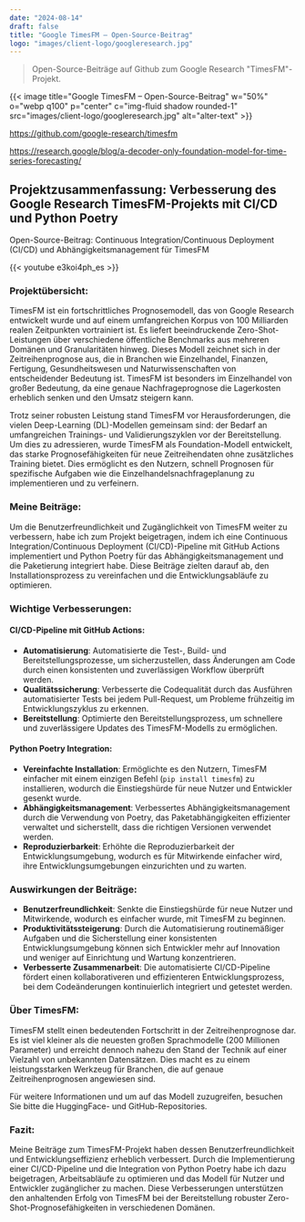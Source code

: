 ```yaml
---
date: "2024-08-14"
draft: false
title: "Google TimesFM – Open-Source-Beitrag"
logo: "images/client-logo/googleresearch.jpg"
---
```



> Open-Source-Beiträge auf Github zum Google Research "TimesFM"-Projekt.


{{< image title="Google TimesFM – Open-Source-Beitrag" w="50%" o="webp q100" p="center" c="img-fluid shadow rounded-1" src="images/client-logo/googleresearch.jpg" alt="alter-text" >}}

https://github.com/google-research/timesfm

https://research.google/blog/a-decoder-only-foundation-model-for-time-series-forecasting/

## Projektzusammenfassung: Verbesserung des Google Research TimesFM-Projekts mit CI/CD und Python Poetry

Open-Source-Beitrag: Continuous Integration/Continuous Deployment (CI/CD) und Abhängigkeitsmanagement für TimesFM

{{< youtube e3koi4ph_es >}}

### Projektübersicht:

TimesFM ist ein fortschrittliches Prognosemodell, das von Google Research entwickelt wurde und auf einem umfangreichen Korpus von 100 Milliarden realen Zeitpunkten vortrainiert ist. Es liefert beeindruckende Zero-Shot-Leistungen über verschiedene öffentliche Benchmarks aus mehreren Domänen und Granularitäten hinweg. Dieses Modell zeichnet sich in der Zeitreihenprognose aus, die in Branchen wie Einzelhandel, Finanzen, Fertigung, Gesundheitswesen und Naturwissenschaften von entscheidender Bedeutung ist. TimesFM ist besonders im Einzelhandel von großer Bedeutung, da eine genaue Nachfrageprognose die Lagerkosten erheblich senken und den Umsatz steigern kann.

Trotz seiner robusten Leistung stand TimesFM vor Herausforderungen, die vielen Deep-Learning (DL)-Modellen gemeinsam sind: der Bedarf an umfangreichen Trainings- und Validierungszyklen vor der Bereitstellung. Um dies zu adressieren, wurde TimesFM als Foundation-Modell entwickelt, das starke Prognosefähigkeiten für neue Zeitreihendaten ohne zusätzliches Training bietet. Dies ermöglicht es den Nutzern, schnell Prognosen für spezifische Aufgaben wie die Einzelhandelsnachfrageplanung zu implementieren und zu verfeinern.

### Meine Beiträge:

Um die Benutzerfreundlichkeit und Zugänglichkeit von TimesFM weiter zu verbessern, habe ich zum Projekt beigetragen, indem ich eine Continuous Integration/Continuous Deployment (CI/CD)-Pipeline mit GitHub Actions implementiert und Python Poetry für das Abhängigkeitsmanagement und die Paketierung integriert habe. Diese Beiträge zielten darauf ab, den Installationsprozess zu vereinfachen und die Entwicklungsabläufe zu optimieren.

### Wichtige Verbesserungen:

#### CI/CD-Pipeline mit GitHub Actions:

- **Automatisierung**: Automatisierte die Test-, Build- und Bereitstellungsprozesse, um sicherzustellen, dass Änderungen am Code durch einen konsistenten und zuverlässigen Workflow überprüft werden.
- **Qualitätssicherung**: Verbesserte die Codequalität durch das Ausführen automatisierter Tests bei jedem Pull-Request, um Probleme frühzeitig im Entwicklungszyklus zu erkennen.
- **Bereitstellung**: Optimierte den Bereitstellungsprozess, um schnellere und zuverlässigere Updates des TimesFM-Modells zu ermöglichen.

#### Python Poetry Integration:

- **Vereinfachte Installation**: Ermöglichte es den Nutzern, TimesFM einfacher mit einem einzigen Befehl (`pip install timesfm`) zu installieren, wodurch die Einstiegshürde für neue Nutzer und Entwickler gesenkt wurde.
- **Abhängigkeitsmanagement**: Verbessertes Abhängigkeitsmanagement durch die Verwendung von Poetry, das Paketabhängigkeiten effizienter verwaltet und sicherstellt, dass die richtigen Versionen verwendet werden.
- **Reproduzierbarkeit**: Erhöhte die Reproduzierbarkeit der Entwicklungsumgebung, wodurch es für Mitwirkende einfacher wird, ihre Entwicklungsumgebungen einzurichten und zu warten.

### Auswirkungen der Beiträge:

- **Benutzerfreundlichkeit**: Senkte die Einstiegshürde für neue Nutzer und Mitwirkende, wodurch es einfacher wurde, mit TimesFM zu beginnen.
- **Produktivitätssteigerung**: Durch die Automatisierung routinemäßiger Aufgaben und die Sicherstellung einer konsistenten Entwicklungsumgebung können sich Entwickler mehr auf Innovation und weniger auf Einrichtung und Wartung konzentrieren.
- **Verbesserte Zusammenarbeit**: Die automatisierte CI/CD-Pipeline fördert einen kollaborativeren und effizienteren Entwicklungsprozess, bei dem Codeänderungen kontinuierlich integriert und getestet werden.

### Über TimesFM:

TimesFM stellt einen bedeutenden Fortschritt in der Zeitreihenprognose dar. Es ist viel kleiner als die neuesten großen Sprachmodelle (200 Millionen Parameter) und erreicht dennoch nahezu den Stand der Technik auf einer Vielzahl von unbekannten Datensätzen. Dies macht es zu einem leistungsstarken Werkzeug für Branchen, die auf genaue Zeitreihenprognosen angewiesen sind.

Für weitere Informationen und um auf das Modell zuzugreifen, besuchen Sie bitte die HuggingFace- und GitHub-Repositories.

### Fazit:

Meine Beiträge zum TimesFM-Projekt haben dessen Benutzerfreundlichkeit und Entwicklungseffizienz erheblich verbessert. Durch die Implementierung einer CI/CD-Pipeline und die Integration von Python Poetry habe ich dazu beigetragen, Arbeitsabläufe zu optimieren und das Modell für Nutzer und Entwickler zugänglicher zu machen. Diese Verbesserungen unterstützen den anhaltenden Erfolg von TimesFM bei der Bereitstellung robuster Zero-Shot-Prognosefähigkeiten in verschiedenen Domänen.